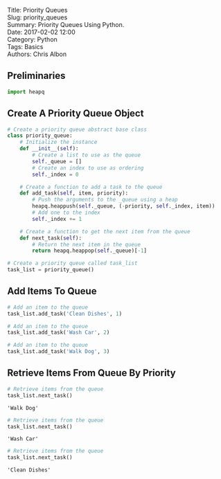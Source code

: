 Title: Priority Queues  
Slug: priority_queues  
Summary: Priority Queues Using Python.  
Date: 2017-02-02 12:00  
Category: Python  
Tags: Basics  
Authors: Chris Albon  

## Preliminaries


```python
import heapq
```

## Create A Priority Queue Object


```python
# Create a priority queue abstract base class
class priority_queue:
    # Initialize the instance
    def __init__(self):
        # Create a list to use as the queue
        self._queue = []
        # Create an index to use as ordering
        self._index = 0

    # Create a function to add a task to the queue
    def add_task(self, item, priority):
        # Push the arguments to the _queue using a heap
        heapq.heappush(self._queue, (-priority, self._index, item))
        # Add one to the index
        self._index += 1

    # Create a function to get the next item from the queue
    def next_task(self):
        # Return the next item in the queue
        return heapq.heappop(self._queue)[-1]
```


```python
# Create a priority queue called task_list
task_list = priority_queue()
```

## Add Items To Queue


```python
# Add an item to the queue
task_list.add_task('Clean Dishes', 1)

# Add an item to the queue
task_list.add_task('Wash Car', 2)

# Add an item to the queue
task_list.add_task('Walk Dog', 3)
```

## Retrieve Items From Queue By Priority


```python
# Retrieve items from the queue
task_list.next_task()
```




    'Walk Dog'




```python
# Retrieve items from the queue
task_list.next_task()
```




    'Wash Car'




```python
# Retrieve items from the queue
task_list.next_task()
```




    'Clean Dishes'
